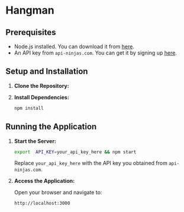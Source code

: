 # Hangman

## Prerequisites

- Node.js installed. You can download it from [here](https://nodejs.org/).
- An API key from `api-ninjas.com`. You can get it by signing up [here](https://api-ninjas.com/).

## Setup and Installation

1. **Clone the Repository:**

2. **Install Dependencies:**

   ```bash
   npm install
   ```

## Running the Application

1. **Start the Server:**


   ```bash
   export  API_KEY=your_api_key_here && npm start
   ```
    Replace `your_api_key_here` with the API key you obtained from `api-ninjas.com`.


2. **Access the Application:**

    Open your browser and navigate to:

     ```
     http://localhost:3000
     ```